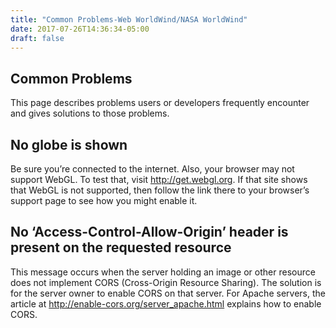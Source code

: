 ```yaml
---
title: "Common Problems-Web WorldWind/NASA WorldWind"
date: 2017-07-26T14:36:34-05:00
draft: false
---
```


## Common Problems

This page describes problems users or developers frequently encounter and gives solutions to those problems.

## No globe is shown
Be sure you’re connected to the internet. Also, your browser may not support WebGL. To test that, visit http://get.webgl.org. If that site shows that WebGL is not supported, then follow the link there to your browser’s support page to see how you might enable it.

## No ‘Access-Control-Allow-Origin’ header is present on the requested resource
This message occurs when the server holding an image or other resource does not implement CORS (Cross-Origin Resource Sharing). The solution is for the server owner to enable CORS on that server. For Apache servers, the article at http://enable-cors.org/server_apache.html explains how to enable CORS.